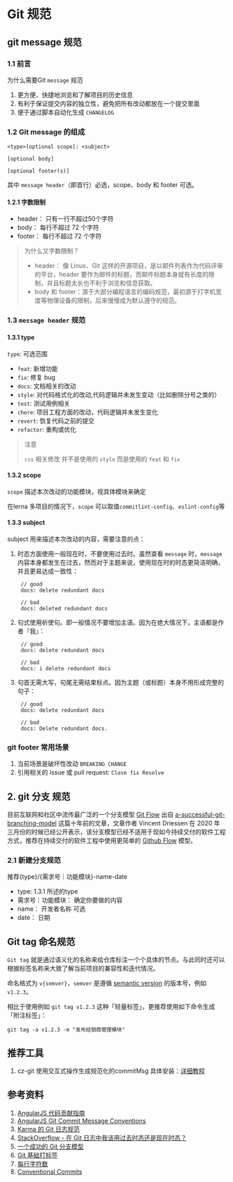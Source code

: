 
# Git 规范

## git message 规范

### 1.1 前言

为什么需要Git `message` 规范

1. 更方便、快捷地浏览和了解项目的历史信息
2. 有利于保证提交内容的独立性，避免把所有改动都放在一个提交里面
3. 便于通过脚本自动化生成 `CHANGELOG`

### 1.2 Git message 的组成

```
<type>[optional scope]: <subject>

[optional body]

[optional footer(s)]
```

其中 `message header`（即首行）必选，scope、body 和 footer 可选。

#### 1.2.1 字数限制

- header： 只有一行不超过50个字符
- body： 每行不超过 72 个字符
- footer： 每行不超过 72 个字符

> 为什么又字数限制？
>
> - header： 像 Linux、Git 这样的开源项目，是以邮件列表作为代码评审的平台，header 要作为邮件的标题，而邮件标题本身就有长度的限制，并且标题太长也不利于浏览和信息获取。
> - body 和 footer：源于大部分编程语言的编码规范，最初源于打字机宽度等物理设备的限制，后来慢慢成为默认遵守的规范。


### 1.3 `message header` 规范

#### 1.3.1 type

`type`: 可选范围

- `feat`: 新增功能
- `fix`: 修复 bug
- `docs`: 文档相关的改动
- `style`: 对代码格式化的改动,代码逻辑并未发生变动（比如删除分号之类的）
- `test`: 测试用例相关
- `chore`: 项目工程方面的改动，代码逻辑并未发生变化
- `revert`: 恢复代码之前的提交
- `refactor`: 重构或优化

> 注意
>
> `css` 相关修改 并不是使用的 `style` 而是使用的  `feat` 和 `fix`

#### 1.3.2 scope

`scope` 描述本次改动的功能模块，视具体模块来确定

在lerna 多项目的情况下，`scope` 可以取值`commitlint-config`、`eslint-config`等 

#### 1.3.3 subject

subject 用来描述本次改动的内容，需要注意的点：

1. 时态方面使用一般现在时，不要使用过去时。虽然查看 `message` 时，`message` 内容本身都发生在过去，然而对于主题来说，使用现在时的时态更简洁明确，并且更易达成一致性：

   ```
    // good
    docs: delete redundant docs

    // bad
    docs: deleted redundant docs
   ```

2. 句式使用祈使句。即一般情况不要增加主语。因为在绝大情况下，主语都是作者『我』：

   ```
    // good
    docs: delete redundant docs

    // bad
    docs: i delete redundant docs
   ```

3. 句首无需大写，句尾无需结束标点。因为主题（或标题）本身不用形成完整的句子：

   ```
    // good
    docs: delete redundant docs

    // bad
    docs: Delete redundant docs.
   ```

### git footer 常用场景

1. 当前场景是破坏性改动 `BREAKING CHANGE`
2. 引用相关的 issue 或 pull request: `Close fix Resolve`

## 2. git 分支 规范

目前互联网和社区中流传最广泛的一个分支模型 [Git Flow](https://github.com/nvie/gitflow) 出自 [a-successful-git-branching-model](https://nvie.com/posts/a-successful-git-branching-model/) 这篇十年前的文章，文章作者 Vincent Driessen 在 2020 年三月份的时候已经公开表示，该分支模型已经不适用于现如今持续交付的软件工程方式，推荐在持续交付的软件工程中使用更简单的 [Github Flow](https://guides.github.com/introduction/flow/) 模型。

### 2.1 新建分支规范

推荐{type}/{需求号｜功能模块}-name-date

- type: 1.3.1 所述的type
- 需求号｜功能模块： 确定你要做的内容
- name： 开发者名称 可选
- date： 日期

## Git tag 命名规范

`Git tag` 就是通过语义化的名称来给仓库标注一个个具体的节点。与此同时还可以根据标签名称来大致了解当前项目的兼容性和迭代情况。

命名格式为 `v{semver}`，`semver` 是遵循 [semantic version](https://semver.org/lang/zh-CN/) 的版本号，例如 `v1.2.3`。

相比于使用例如 `git tag v1.2.3` 这种「轻量标签」，更推荐使用如下命令生成「附注标签」：

`git tag -a v1.2.3 -m "发布经销商管理模块"`

## 推荐工具

1. cz-git 使用交互式操作生成规范化的commitMsg 具体安装：[详细教程](https://cz-git.qbb.sh/zh/guide/)



## 参考资料

1. [AngularJS 代码贡献指南][angular-contributing]
2. [AngularJS Git Commit Message Conventions][angular-git-conventions]
3. [Karma 的 Git 日志规范][karma-git-msg]
4. [StackOverflow - 在 Git 日志中我该用过去时态还是现在时态？][stackoverflow-git-msg]
5. [一个成功的 Git 分支模型][a-successful-git-branching-model]
6. [Git 基础打标签][git-basic-tag]
7. [每行字符数][cpl]
8. [Conventional Commits][conventionalcommits]

[angular-contributing]: https://github.com/angular/angular.js/blob/master/CONTRIBUTING.md
[stackoverflow-git-msg]: http://stackoverflow.com/questions/3580013/should-i-use-past-or-present-tense-in-git-commit-messages
[karma-git-msg]: http://karma-runner.github.io/0.13/dev/git-commit-msg.html
[angular-git-conventions]: https://docs.google.com/document/d/1QrDFcIiPjSLDn3EL15IJygNPiHORgU1_OOAqWjiDU5Y/edit#heading=h.j8e4paqkfz0q
[a-successful-git-branching-model]: https://nvie.com/posts/a-successful-git-branching-model/
[git-basic-tag]: https://git-scm.com/book/zh/v2/Git-%E5%9F%BA%E7%A1%80-%E6%89%93%E6%A0%87%E7%AD%BE
[cpl]: https://en.wikipedia.org/wiki/Characters_per_line
[conventionalcommits]: https://www.conventionalcommits.org